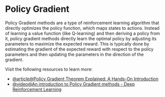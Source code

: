 # Policy Gradient

Policy Gradient methods are a type of reinforcement learning algorithm that directly optimizes the policy function, which maps states to actions. Instead of learning a value function (like Q-learning) and then deriving a policy from it, policy gradient methods directly learn the optimal policy by adjusting its parameters to maximize the expected reward. This is typically done by estimating the gradient of the expected reward with respect to the policy parameters and then updating the parameters in the direction of the gradient.

Visit the following resources to learn more:

- [@article@Policy Gradient Theorem Explained: A Hands-On Introduction](https://www.datacamp.com/tutorial/policy-gradient-theorem)
- [@video@An introduction to Policy Gradient methods - Deep Reinforcement Learning](https://www.youtube.com/watch?v=5P7I-xPq8u8)